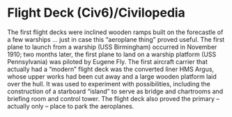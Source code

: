 # Flight Deck (Civ6)/Civilopedia

The first flight decks were inclined wooden ramps built on the forecastle of a few warships … just in case this “aeroplane thing” proved useful. The first plane to launch from a warship (USS Birmingham) occurred in November 1910; two months later, the first plane to land on a warship platform (USS Pennsylvania) was piloted by Eugene Fly. The first aircraft carrier that actually had a “modern” flight deck was the converted liner HMS Argus, whose upper works had been cut away and a large wooden platform laid over the hull. It was used to experiment with possibilities, including the construction of a starboard “island” to serve as bridge and chartrooms and briefing room and control tower. The flight deck also proved the primary – actually only – place to park the aeroplanes.